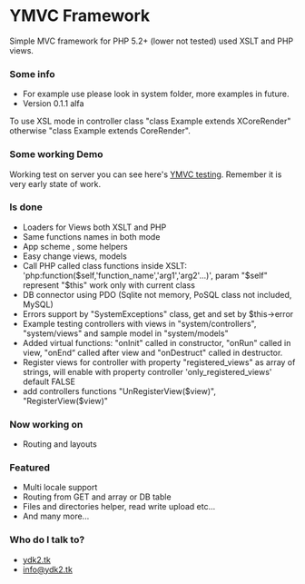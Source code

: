
# YMVC Framework 

Simple MVC framework for PHP 5.2+ (lower not tested) used XSLT and PHP views.

### Some info 

* For example use please look in system folder, more examples in future.
* Version 0.1.1 alfa

To use XSL mode in controller class "class Example extends XCoreRender" otherwise "class Example extends CoreRender".

### Some working Demo 

Working test on server you can see here's  [YMVC testing](http://ymvc.ydk2.tk/). 
Remember it is very early state of work.

### Is done

* Loaders for Views both XSLT and PHP
* Same functions names in both mode
* App scheme , some helpers
* Easy change views, models 
* Call PHP called class functions inside XSLT: 'php:function($self,'function_name','arg1','arg2'...)', param "$self" represent "$this" work only with current class
* DB connector using PDO (Sqlite not memory, PoSQL class not included, MySQL)
* Errors support by "SystemExceptions" class, get and set by $this->error
* Example testing controllers with views in "system/controllers", "system/views" and sample model in "system/models"
* Added virtual functions: "onInit" called in constructor, "onRun" called in view, "onEnd“ called after view and "onDestruct" called in destructor.
* Register views for controller with property "registered_views" as array of strings, will enable with property controller 'only_registered_views' default FALSE
* add controllers functions "UnRegisterView($view)", "RegisterView($view)"

### Now working on

* Routing and layouts

### Featured

* Multi locale support
* Routing from GET and array or DB table
* Files and directories helper, read write upload etc...
* And many more...


### Who do I talk to?

* [ydk2.tk](http://www.ydk2.tk/)
* info@ydk2.tk